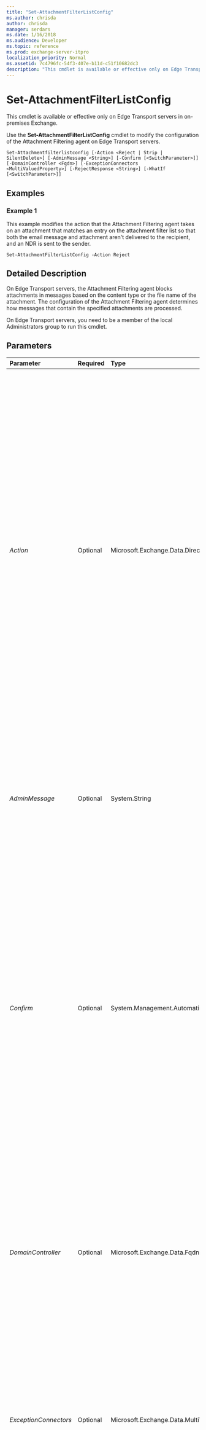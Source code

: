 ```yaml
---
title: "Set-AttachmentFilterListConfig"
ms.author: chrisda
author: chrisda
manager: serdars
ms.date: 1/16/2018
ms.audience: Developer
ms.topic: reference
ms.prod: exchange-server-itpro
localization_priority: Normal
ms.assetid: 7c4796fc-54f3-407e-b11d-c51f10682dc3
description: "This cmdlet is available or effective only on Edge Transport servers in on-premises Exchange."
---
```


# Set-AttachmentFilterListConfig

This cmdlet is available or effective only on Edge Transport servers in on-premises Exchange.
  
Use the **Set-AttachmentFilterListConfig** cmdlet to modify the configuration of the Attachment Filtering agent on Edge Transport servers.
  
```
Set-Attachmentfilterlistconfig [-Action <Reject | Strip | SilentDelete>] [-AdminMessage <String>] [-Confirm [<SwitchParameter>]] [-DomainController <Fqdn>] [-ExceptionConnectors <MultiValuedProperty>] [-RejectResponse <String>] [-WhatIf [<SwitchParameter>]]
```

## Examples
<a name="Examples"> </a>

### Example 1

This example modifies the action that the Attachment Filtering agent takes on an attachment that matches an entry on the attachment filter list so that both the email message and attachment aren't delivered to the recipient, and an NDR is sent to the sender.
  
```
Set-AttachmentFilterListConfig -Action Reject
```

## Detailed Description
<a name="DetailedDescription"> </a>

On Edge Transport servers, the Attachment Filtering agent blocks attachments in messages based on the content type or the file name of the attachment. The configuration of the Attachment Filtering agent determines how messages that contain the specified attachments are processed.
  
On Edge Transport servers, you need to be a member of the local Administrators group to run this cmdlet.
  
## Parameters
<a name="DetailedDescription"> </a>

|**Parameter**|**Required**|**Type**|**Description**|
|:-----|:-----|:-----|:-----|
| _Action_ <br/> |Optional  <br/> |Microsoft.Exchange.Data.Directory.SystemConfiguration.FilterActions  <br/> | The _Action_ parameter specifies how the Attachment Filtering agent handles an attachment that matches an entry on the attachment filter list. The default value is `Reject`. You can use one of the following values:  <br/>  `Reject`: This value prevents both the email message and attachment from being delivered to the recipient and issues a non-delivery report (NDR) to the sender.  <br/>  `Strip`: This value removes the offending attachment from the email message and allows the message and other attachments that don't match an entry on the attachment filter list through. A notification that the attachment was removed is added to the email message.  <br/>  `SilentDelete`: This value prevents both the email message and the attachment from being delivered to the recipient. No notification that the email message and attachment were blocked is sent to the sender.  <br/> |
| _AdminMessage_ <br/> |Optional  <br/> |System.String  <br/> |The _AdminMessage_ parameter specifies the content of a text file that replaces attachments removed by the Attachment Filtering agent. The _AdminMessage_ parameter only appears when the Attachment Filtering agent is configured to remove an attachment that's been identified as bad. <br/> |
| _Confirm_ <br/> |Optional  <br/> |System.Management.Automation.SwitchParameter  <br/> | The _Confirm_ switch specifies whether to show or hide the confirmation prompt. How this switch affects the cmdlet depends on if the cmdlet requires confirmation before proceeding. <br/>  Destructive cmdlets (for example, **Remove-\*** cmdlets) have a built-in pause that forces you to acknowledge the command before proceeding. For these cmdlets, you can skip the confirmation prompt by using this exact syntax: `-Confirm:$false`.  <br/>  Most other cmdlets (for example, **New-\*** and **Set-\*** cmdlets) don't have a built-in pause. For these cmdlets, specifying the _Confirm_ switch without a value introduces a pause that forces you acknowledge the command before proceeding. <br/> |
| _DomainController_ <br/> |Optional  <br/> |Microsoft.Exchange.Data.Fqdn  <br/> |The _DomainController_ parameter specifies the domain controller that's used by this cmdlet to read data from or write data to Active Directory. You identify the domain controller by its fully qualified domain name (FQDN). For example, `dc01.contoso.com`.  <br/> The _DomainController_ parameter isn't supported on Edge Transport servers. An Edge Transport server uses the local instance of Active Directory Lightweight Directory Services (AD LDS) to read and write data. <br/> |
| _ExceptionConnectors_ <br/> |Optional  <br/> |Microsoft.Exchange.Data.MultiValuedProperty  <br/> |The _ExceptionConnectors_ parameter specifies a list of connectors that should be excluded from attachment filtering. Attachment filters aren't applied to email messages received through these connectors. You must use the connector GUID to specify the _ExceptionConnectors_ parameter value. <br/> |
| _RejectResponse_ <br/> |Optional  <br/> |System.String  <br/> |The _RejectResponse_ parameter specifies the message body that you want delivered in the NDR to senders whose messages contain an attachment that's blocked. The _RejectResponse_ parameter is required only if you set the _Action_ parameter to `Reject`. Don't exceed 240 characters in the parameter argument. When you pass an argument, you must enclose the _RejectResponse_ parameter value in quotation marks (") if the phrase contains spaces, for example: " `Message rejected`". The default setting is  `Message rejected due to unacceptable attachments`.  <br/> |
| _WhatIf_ <br/> |Optional  <br/> |System.Management.Automation.SwitchParameter  <br/> |The _WhatIf_ switch simulates the actions of the command. You can use this switch to view the changes that would occur without actually applying those changes. You don't need to specify a value with this switch. <br/> |
   
## Input Types
<a name="InputTypes"> </a>

To see the input types that this cmdlet accepts, see [Cmdlet Input and Output Types](http://go.microsoft.com/fwlink/p/?linkId=616387). If the Input Type field for a cmdlet is blank, the cmdlet doesn't accept input data.
  
## Return Types
<a name="ReturnTypes"> </a>

To see the return types, which are also known as output types, that this cmdlet accepts, see [Cmdlet Input and Output Types](http://go.microsoft.com/fwlink/p/?linkId=616387). If the Output Type field is blank, the cmdlet doesn't return data.
  

